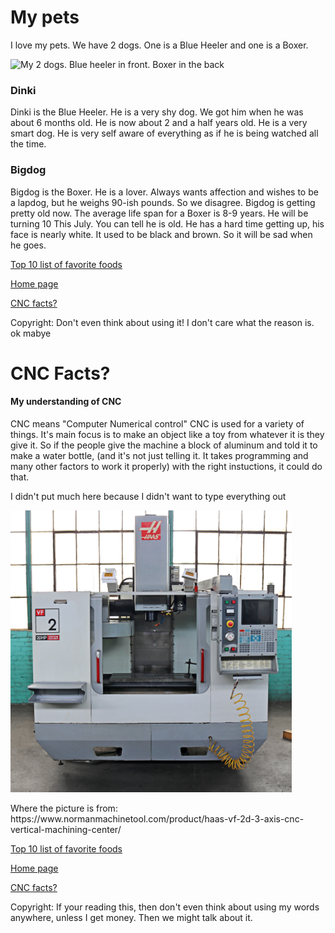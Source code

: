 <!DOCTYPE html> 
<html>
  <head>
    <link rel="stylesheet" href="style.css">
    <h1>My pets</h1>
  </head>
  <body>
    <p> I love my pets. We have 2 dogs. One is a Blue Heeler and one is a Boxer.</p>
    <img src="Bigdog%20and%20Dinki.jpg" alt= "My 2 dogs. Blue heeler in front. Boxer in the back" width=350 > 
    <h3 class="dinki">Dinki</h3>
<p>Dinki is the Blue Heeler. He is a very shy dog. We got him when he was about 6 months old. He is now about 2 and a half years old. He is a very smart dog. He is very self aware of everything as if he is being watched all the time. </p>
    <h3 class="boxer">Bigdog</h3>
    <p>  Bigdog is the Boxer. He is a lover. Always wants affection and wishes to be a lapdog, but he weighs 90-ish pounds. So we disagree. Bigdog is getting pretty old now. The average life span for a Boxer is 8-9 years. He will be turning 10 This July. You can tell he is old. He has a hard time getting up, his face is nearly white. It used to be black and brown. So it will be sad when he goes.</p>
    <p class="links">  <a href="Food.html">Top 10 list of favorite foods</a></p>
    <p class="links"> <a href="index.html">Home page</a></p>
    <p  class="links">   <a href="CNC.html">CNC facts?</a></p>
    <p> Copyright: Don't even think about using it! I don't care what the reason is. ok mabye</p>
  </body>
</html>

<!DOCTYPE html>
<html>
  <head>
    <link rel="stylesheet" href="CNC.css">
    <h1>CNC Facts?</h1>
  </head>
  <body>
    <h4>My understanding of CNC</h4>
    <p> CNC means "Computer Numerical control" CNC is used for a variety of things. It's main focus is to make an object like a toy from whatever it is they give it. So if the people give the machine a block of aluminum and told it to make a water bottle, (and it's not just telling it. It takes programming and many other factors to work it properly) with the right instuctions, it could do that. </p>
    <p> I didn't put much here because I didn't want to type everything out</p> 
    <img src="CNC.jpg" alt="Large CNC machine" width=450>
    <p> Where the picture is from: https://www.normanmachinetool.com/product/haas-vf-2d-3-axis-cnc-vertical-machining-center/ </p>
    <p>  <a href="Food.html">Top 10 list of favorite foods</a></p>
    <p> <a href="index.html">Home page</a></p>
    <a href="CNC.html">CNC facts?</a>
    <p>Copyright: If your reading this, then don't even think about using my words anywhere, unless I get money. Then we might talk about it.</p>
  </body>
</html>
